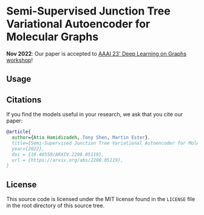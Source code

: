 # Semi-Supervised Junction Tree Variational Autoencoder for Molecular Graphs

**Nov 2022**: Our paper is accepted to [AAAI 23' Deep Learning on Graphs workshop](https://deep-learning-graphs.bitbucket.io/dlg-aaai23/index.html)!

## Usage

## Citations
If you find the models useful in your research, we ask that you cite our paper:

```bibtex
@article{
  author={Atia Hamidizadeh, Tony Shen, Martin Ester},
  title={Semi-Supervised Junction Tree Variational Autoencoder for Molecular Graphs},
  year={2022},
  doi = {10.48550/ARXIV.2208.05119},
  url = {https://arxiv.org/abs/2208.05119},
}
```

## License

This source code is licensed under the MIT license found in the `LICENSE` file
in the root directory of this source tree.
